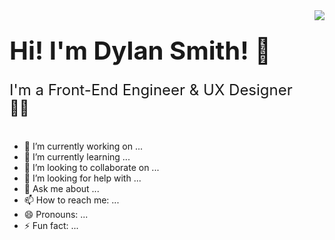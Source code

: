 <div role="header" aria-level="1" style="display: flex; justify-content: space-between;">
    <div>
        <p style="font-size: 2.5rem; margin-bottom: 0; font-weight: bold;">Hi! I'm Dylan Smith! 👋</p>
        <p style="font-size: 1.5rem;">I'm a Front-End Engineer & UX Designer 👨‍💻</p>
    </div>
    <figure style="margin: 0;">
        <img src="https://komarev.com/ghpvc/?username=ayodyln&color=blue&style=for-the-badge" />
    </figure>
</div>

<!--
**ayodyln/ayodyln** is a ✨ _special_ ✨ repository because its `README.md` (this file) appears on your GitHub profile.

Here are some ideas to get you started:


-->

- 🔭 I’m currently working on ...
- 🌱 I’m currently learning ...
- 👯 I’m looking to collaborate on ...
- 🤔 I’m looking for help with ...
- 💬 Ask me about ...
- 📫 How to reach me: ...
- 😄 Pronouns: ...
- ⚡ Fun fact: ...
